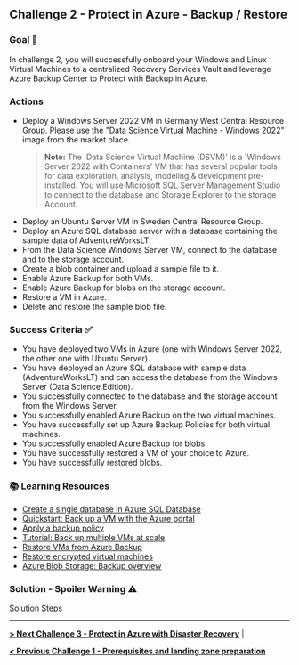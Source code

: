 ## Challenge 2 - Protect in Azure - Backup / Restore

### Goal 🎯

In challenge 2, you will successfully onboard your Windows and Linux Virtual Machines to a centralized Recovery Services Vault and leverage Azure Backup Center to Protect with Backup in Azure. 

### Actions

* Deploy a Windows Server 2022 VM in Germany West Central Resource Group. Please use the "Data Science Virtual Machine - Windows 2022" image from the market place.
  > **Note:** The 'Data Science Virtual Machine (DSVM)' is a 'Windows Server 2022 with Containers' VM that has several popular tools for data exploration, analysis, modeling & development pre-installed.
  > You will use Microsoft SQL Server Management Studio to connect to the database and Storage Explorer to the storage Account.
* Deploy an Ubuntu Server VM in Sweden Central Resource Group.
* Deploy an Azure SQL database server with a database containing the sample data of AdventureWorksLT.
* From the Data Science Windows Server VM, connect to the database and to the storage account.
* Create a blob container and upload a sample file to it.
* Enable Azure Backup for both VMs.
* Enable Azure Backup for blobs on the storage account.
* Restore a VM in Azure.
* Delete and restore the sample blob file.

### Success Criteria ✅
* You have deployed two VMs in Azure (one with Windows Server 2022, the other one with Ubuntu Server).
* You have deployed an Azure SQL database with sample data (AdventureWorksLT) and can access the database from the Windows Server (Data Science Edition).
* You successfully connected to the database and the storage account from the Windows Server.
* You successfully enabled Azure Backup on the two virtual machines.
* You have successfully set up Azure Backup Policies for both virtual machines.
* You successfully enabled Azure Backup for blobs.
* You have successfully restored a VM of your choice to Azure.
* You have successfully restored blobs.

### 📚 Learning Resources

* [Create a single database in Azure SQL Database](https://learn.microsoft.com/en-us/azure/azure-sql/database/single-database-create-quickstart?view=azuresql&tabs=azure-portal)
* [Quickstart: Back up a VM with the Azure portal](https://learn.microsoft.com/en-us/azure/backup/quick-backup-vm-portal)
* [Apply a backup policy](https://learn.microsoft.com/en-us/azure/backup/quick-backup-vm-portal#apply-a-backup-policy)
* [Tutorial: Back up multiple VMs at scale](https://learn.microsoft.com/en-us/azure/backup/tutorial-backup-vm-at-scale)
* [Restore VMs from Azure Backup](https://learn.microsoft.com/en-us/azure/backup/backup-azure-arm-restore-vms)
* [Restore encrypted virtual machines](https://learn.microsoft.com/en-us/azure/backup/restore-azure-encrypted-virtual-machines)
* [Azure Blob Storage: Backup overview](https://learn.microsoft.com/en-us/azure/backup/blob-backup-overview)

### Solution - Spoiler Warning ⚠️

[Solution Steps](../walkthrough/challenge-2/solution.md)

---

**[> Next Challenge 3 - Protect in Azure with Disaster Recovery](./03_challange.md)** |

**[< Previous Challenge 1 - Prerequisites and landing zone preparation](./01_challenge.md)** 